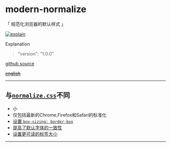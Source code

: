 # modern-normalize

「 规范化浏览器的默认样式 」

[![explain](http://llever.com/explain.svg)](https://github.com/chinanf-boy/Source-Explain)
    
Explanation

> "version": "1.0.0"

[github source](https://github.com/sindresorhus/modern-normalize)

~~[english](./README.en.md)~~

---

## 与[`normalize.css`](https://github.com/necolas/normalize.css)不同

-   小
-   仅包括最新的Chrome,Firefox和Safari的标准化
-   [设置 `box-sizing: border-box`](https://www.paulirish.com/2012/box-sizing-border-box-ftw/)
-   [提高了默认字体的一致性](https://github.com/sindresorhus/modern-normalize/issues/3)
-   [设置更可读的标签大小](https://github.com/sindresorhus/modern-normalize/issues/17)

---

